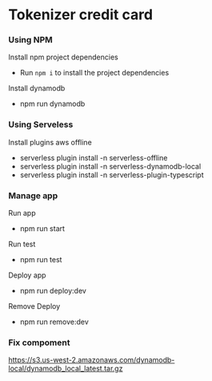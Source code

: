 # Tokenizer credit card

### Using NPM

Install npm project dependencies

- Run `npm i` to install the project dependencies

Install dynamodb

- npm run dynamodb

### Using Serveless

Install plugins aws offline

- serverless plugin install -n serverless-offline
- serverless plugin install -n serverless-dynamodb-local
- serverless plugin install -n serverless-plugin-typescript

### Manage app

Run app

- npm run start

Run test

- npm run test

Deploy app

- npm run deploy:dev

Remove Deploy

- npm run remove:dev

### Fix compoment

https://s3.us-west-2.amazonaws.com/dynamodb-local/dynamodb_local_latest.tar.gz
